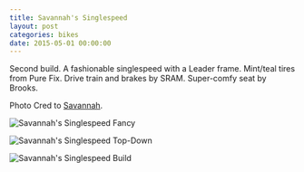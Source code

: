 ```yaml
---
title: Savannah's Singlespeed
layout: post
categories: bikes
date: 2015-05-01 00:00:00
---
```


Second build. A fashionable singlespeed with a Leader frame. Mint/teal tires from Pure Fix. Drive train and brakes by SRAM. Super-comfy seat by Brooks.

Photo Cred to [Savannah](http://instagram.com/blairandbeau).

![Savannah's Singlespeed Fancy](https://igcdn-photos-h-a.akamaihd.net/hphotos-ak-xaf1/t51.2885-15/10953735_472669332884983_1131746464_n.jpg)

![Savannah's Singlespeed Top-Down](https://igcdn-photos-f-a.akamaihd.net/hphotos-ak-xaf1/t51.2885-15/11055541_925125920865445_1117277145_n.jpg)

![Savannah's Singlespeed Build](https://igcdn-photos-g-a.akamaihd.net/hphotos-ak-xfa1/t51.2885-15/10950467_925575020786990_1339912801_n.jpg)
